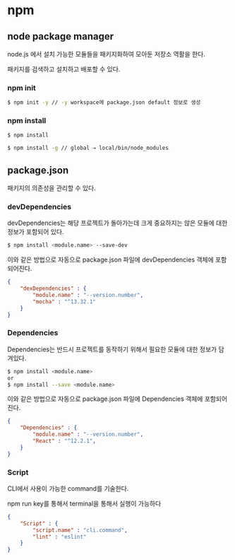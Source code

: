 # npm


## node package manager

node.js 에서 설치 가능한 모듈들을 패키지화하여 모아둔 저장소 역활을 한다.

패키지를 검색하고 설치하고 배포할 수 있다.

### npm init

```bash
$ npm init -y // -y workspace에 package.json default 정보로 생성
```

### npm install

```bash
$ npm install
```

```bash
$ npm install -g // global → local/bin/node_modules
```

## package.json

패키지의 의존성을 관리할 수 있다.

### devDependencies

devDependencies는 해당 프로젝트가 돌아가는데 크게 중요하지는 않은 모듈에 대한 정보가 포함되어 있다.

```bash
$ npm install <module.name> --save-dev

```

이와 같은 방법으로 자동으로 package.json 파일에 devDependencies 객체에 포함되어진다.

```json
{
	"dexDependencies" : {
		"module.name" : "--version.number",
		"mocha" : "^13.32.1"
	}
}
```

### Dependencies

Dependencies는 반드시  프로젝트를 동작하기 위해서 필요한 모듈에 대한 정보가 담겨있다.

```bash
$ npm install <module.name>
or
$ npm install --save <module.name>
```

이와 같은 방법으로 자동으로 package.json 파일에 Dependencies 객체에 포함되어진다.

```json
{
	"Dependencies" : {
		"module.name" : "--version.number",
		"React" : "^12.2.1",
	}
}
```

### Script

CLI에서 사용이 가능한 command를 기술한다.

npm run key를 통해서 terminal을 통해서 실행이 가능하다

```json
{
	"Script" : {
		"script.name" : "cli.command",
		"lint" : "eslint"
	}
}
```